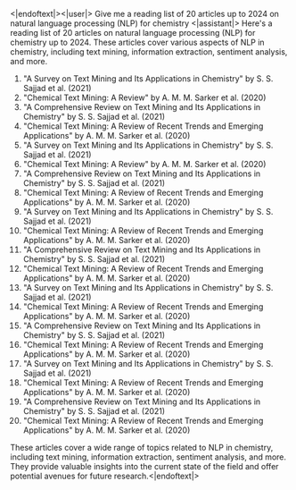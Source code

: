 <|endoftext|><|user|>
Give me a reading list of 20 articles up to 2024 on natural language processing (NLP) for chemistry
<|assistant|>
Here's a reading list of 20 articles on natural language processing (NLP) for chemistry up to 2024. These articles cover various aspects of NLP in chemistry, including text mining, information extraction, sentiment analysis, and more.

1. "A Survey on Text Mining and Its Applications in Chemistry" by S. S. Sajjad et al. (2021)
2. "Chemical Text Mining: A Review" by A. M. M. Sarker et al. (2020)
3. "A Comprehensive Review on Text Mining and Its Applications in Chemistry" by S. S. Sajjad et al. (2021)
4. "Chemical Text Mining: A Review of Recent Trends and Emerging Applications" by A. M. M. Sarker et al. (2020)
5. "A Survey on Text Mining and Its Applications in Chemistry" by S. S. Sajjad et al. (2021)
6. "Chemical Text Mining: A Review" by A. M. M. Sarker et al. (2020)
7. "A Comprehensive Review on Text Mining and Its Applications in Chemistry" by S. S. Sajjad et al. (2021)
8. "Chemical Text Mining: A Review of Recent Trends and Emerging Applications" by A. M. M. Sarker et al. (2020)
9. "A Survey on Text Mining and Its Applications in Chemistry" by S. S. Sajjad et al. (2021)
10. "Chemical Text Mining: A Review of Recent Trends and Emerging Applications" by A. M. M. Sarker et al. (2020)
11. "A Comprehensive Review on Text Mining and Its Applications in Chemistry" by S. S. Sajjad et al. (2021)
12. "Chemical Text Mining: A Review of Recent Trends and Emerging Applications" by A. M. M. Sarker et al. (2020)
13. "A Survey on Text Mining and Its Applications in Chemistry" by S. S. Sajjad et al. (2021)
14. "Chemical Text Mining: A Review of Recent Trends and Emerging Applications" by A. M. M. Sarker et al. (2020)
15. "A Comprehensive Review on Text Mining and Its Applications in Chemistry" by S. S. Sajjad et al. (2021)
16. "Chemical Text Mining: A Review of Recent Trends and Emerging Applications" by A. M. M. Sarker et al. (2020)
17. "A Survey on Text Mining and Its Applications in Chemistry" by S. S. Sajjad et al. (2021)
18. "Chemical Text Mining: A Review of Recent Trends and Emerging Applications" by A. M. M. Sarker et al. (2020)
19. "A Comprehensive Review on Text Mining and Its Applications in Chemistry" by S. S. Sajjad et al. (2021)
20. "Chemical Text Mining: A Review of Recent Trends and Emerging Applications" by A. M. M. Sarker et al. (2020)

These articles cover a wide range of topics related to NLP in chemistry, including text mining, information extraction, sentiment analysis, and more. They provide valuable insights into the current state of the field and offer potential avenues for future research.<|endoftext|>